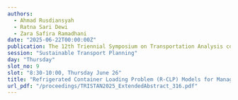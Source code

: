 ```yaml
---
authors:
  - Ahmad Rusdiansyah
  - Ratna Sari Dewi
  - Zara Safira Ramadhani
date: "2025-06-22T00:00:00Z"
publication: The 12th Triennial Symposium on Transportation Analysis conference
session: "Sustainable Transport Planning"
day: "Thursday"
slot_no: 9
slot: "8:30-10:00, Thursday June 26"
title: "Refrigerated Container Loading Problem (R-CLP) Models for Managing Arrangement of Smart Containers"
url_pdf: "/proceedings/TRISTAN2025_ExtendedAbstract_316.pdf"
---
```

